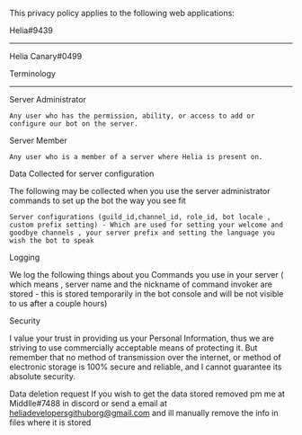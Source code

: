 This privacy policy applies to the following web applications:

Helia#9439
___
Helia Canary#0499

Terminology
___

Server Administrator

    Any user who has the permission, ability, or access to add or configure our bot on the server.

Server Member

    Any user who is a member of a server where Helia is present on.

Data Collected for server configuration

The following may be collected when you use the server administrator commands to set up the bot the way you see fit 

    Server configurations (guild_id,channel_id, role_id, bot locale , custom prefix setting) - Which are used for setting your welcome and goodbye channels , your server prefix and setting the language you wish the bot to speak

Logging

We log the following things about you
Commands you use in your server ( which means , server name and the nickname of command invoker are stored - this is stored temporarily in the bot console and will be not visible to us after a couple hours)


Security

I value your trust in providing us your Personal Information, thus we are striving to use commercially acceptable means of protecting it. But remember that no method of transmission over the internet, or method of electronic storage is 100% secure and reliable, and I cannot guarantee its absolute security. 

Data deletion request
If you wish to get the data stored removed pm me at Middlle#7488 in discord or send a email at heliadevelopersgithuborg@gmail.com and ill manually remove the info in files where it is stored

